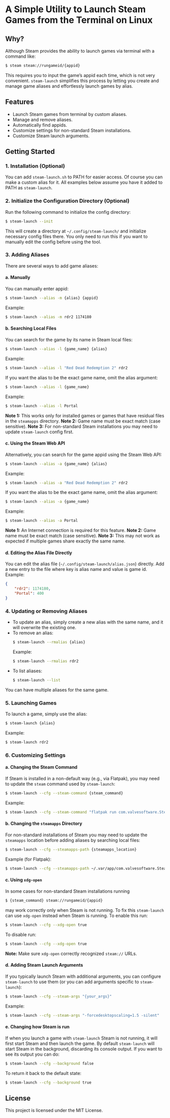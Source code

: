 
# A Simple Utility to Launch Steam Games from the Terminal on Linux

## Why?

Although Steam provides the ability to launch games via terminal with a command like:
```bash
$ steam steam://rungameid/{appid}
```
This requires you to input the game’s appid each time, which is not very convenient. `steam-launch` simplifies this process by letting you create and manage game aliases and effortlessly launch games by alias.

## Features

- Launch Steam games from terminal by custom aliases.
- Manage and remove aliases.
- Automatically find appids.
- Customize settings for non-standard Steam installations.
- Customize Steam launch arguments.

## Getting Started

### 1. Installation (Optional)

You can add `steam-launch.sh` to PATH for easier access. Of course you can make a custom alias for it. All examples below assume you have it added to PATH as `steam-launch`.

### 2. Initialize the Configuration Directory (Optional)

Run the following command to initialize the config directory:
```bash
$ steam-launch --init
```
This will create a directory at `~/.config/steam-launch/` and initialize necessary config files there. You only need to run this if you want to manually edit the config before using the tool.

### 3. Adding Aliases

There are several ways to add game aliases:
#### a. Manually
You can manually enter appid:
```bash
$ steam-launch --alias -m {alias} {appid}
```
Example:
```bash
$ steam-launch --alias -m rdr2 1174180
```
#### b. Searching Local Files
You can search for the game by its name in Steam local files:
```bash
$ steam-launch --alias -l {game_name} {alias}
```
Example:
```bash
$ steam-launch --alias -l "Red Dead Redemption 2" rdr2
```
If you want the alias to be the exact game name, omit the alias argument:
```bash
$ steam-launch --alias -l {game_name}
```
Example:
```bash
$ steam-launch --alias -l Portal
```
**Note 1:** This works only for installed games or games that have residual files in the `steamapps` directory.
**Note 2:** Game name must be exact match (case sensitive).
**Note 3:** For non-standard Steam installations you may need to update `steam-launch` config first.
#### c. Using the Steam Web API
Alternatively, you can search for the game appid using the Steam Web API:
```bash
$ steam-launch --alias -a {game_name} {alias}
```
Example:
```bash
$ steam-launch --alias -a "Red Dead Redemption 2" rdr2
```
If you want the alias to be the exact game name, omit the alias argument:
```bash
$ steam-launch --alias -a {game_name}
```
Example:
```bash
$ steam-launch --alias -a Portal
```
**Note 1:** An Internet connection is required for this feature.
**Note 2:** Game name must be exact match (case sensitive).
**Note 3:** This may not work as expected if multiple games share exactly the same name.
#### d. Editing the Alias File Directly
You can edit the alias file (`~/.config/steam-launch/alias.json`) directly. Add a new entry to the file where key is alias name and value is game id.
Example:
```json
{
    "rdr2": 1174180,
    "Portal": 400
}
```
### 4. Updating or Removing Aliases

- To update an alias, simply create a new alias with the same name, and it will overwrite the existing one.
- To remove an alias:
  ```bash
  $ steam-launch --rmalias {alias}
  ```
  Example:
  ```bash
  $ steam-launch --rmalias rdr2
  ```
- To list aliases:
  ```bash
  $ steam-launch --list
  ```
You can have multiple aliases for the same game.

### 5. Launching Games

To launch a game, simply use the alias:
```bash
$ steam-launch {alias}
```
Example:
```bash
$ steam-launch rdr2
```

### 6. Customizing Settings

#### a. Changing the Steam Command

If Steam is installed in a non-default way (e.g., via Flatpak), you may need to update the `steam` command used by `steam-launch`:
```bash
$ steam-launch --cfg --steam-command {steam_command}
```
Example:
```bash
$ steam-launch --cfg --steam-command "flatpak run com.valvesoftware.Steam"
```

#### b. Changing the `steamapps` Directory

For non-standard installations of Steam you may need to update the `steamapps` location before adding aliases by searching local files:
```bash
$ steam-launch --cfg --steamapps-path {steamapps_location}
```
Example (for Flatpak):
```bash
$ steam-launch --cfg --steamapps-path ~/.var/app/com.valvesoftware.Steam/.steam/steam/steamapps
```

#### c. Using `xdg-open`

In some cases for non-standard Steam installations running
```bash
$ {steam_command} steam://rungameid/{appid}
```
may work correctly only when Steam is not running.
To fix this `steam-launch` can use `xdg-open` instead when Steam is running. To enable this run:
```bash
$ steam-launch --cfg --xdg-open true
```
To disable run:
```bash
$ steam-launch --cfg --xdg-open true
```
**Note:** Make sure `xdg-open` correctly recognized `steam://` URLs.

#### d. Adding Steam Launch Arguments

If you typically launch Steam with additional arguments, you can configure `steam-launch` to use them (or you can add arguments specific to `steam-launch`):
```bash
$ steam-launch --cfg --steam-args "{your_args}"
```
Example:
```bash
$ steam-launch --cfg --steam-args "-forcedesktopscaling=1.5 -silent"
```
#### e. Changing how Steam is run

If when you launch a game with `steam-launch` Steam is not running, it will first start Steam and then launch the game. By default `steam-launch` will start Steam in the background, discarding its console output. If you want to see its output you can do:
```bash
$ steam-launch --cfg --background false
```
To return it back to the default state:
```bash
$ steam-launch --cfg --background true
```
## License

This project is licensed under the MIT License.